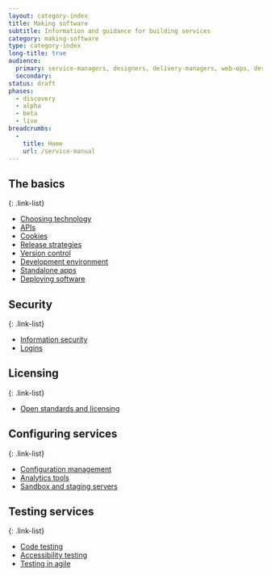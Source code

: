```yaml
---
layout: category-index
title: Making software
subtitle: Information and guidance for building services
category: making-software
type: category-index
long-title: true
audience:
  primary: service-managers, designers, delivery-managers, web-ops, developers, tech-archs, performance-analysts
  secondary:
status: draft
phases:
  - discovery
  - alpha
  - beta
  - live
breadcrumbs:
  -
    title: Home
    url: /service-manual
---
```


## The basics

{: .link-list}
* [Choosing technology](/service-manual/making-software/choosing-technology.html)
* [APIs](/service-manual/making-software/apis.html)
* [Cookies](/service-manual/making-software/cookies.html)
* [Release strategies](/service-manual/making-software/release-strategies.html)
* [Version control](/service-manual/making-software/version-control.html)
* [Development environment](/service-manual/making-software/development-environment.html)
* [Standalone apps](/service-manual/making-software/standalone-apps.html)
* [Deploying software](/service-manual/making-software/deployment.html)

## Security

{: .link-list}
* [Information security](/service-manual/making-software/information-security.html)
* [Logins](/service-manual/making-software/logins.html)

## Licensing

{: .link-list}
* [Open standards and licensing](/service-manual/making-software/open-standards-and-licensing.html)

## Configuring services

{: .link-list}
* [Configuration management](/service-manual/making-software/configuration-management.html)
* [Analytics tools](/service-manual/making-software/analytics-tools.html)
* [Sandbox and staging servers](/service-manual/making-software/sandbox-and-staging-servers.html)

## Testing services

{: .link-list}
* [Code testing](/service-manual/making-software/code-testing.html)
* [Accessibility testing](/service-manual/making-software/accessibility-testing.html)
* [Testing in agile](/service-manual/making-software/testing-in-agile.html)
